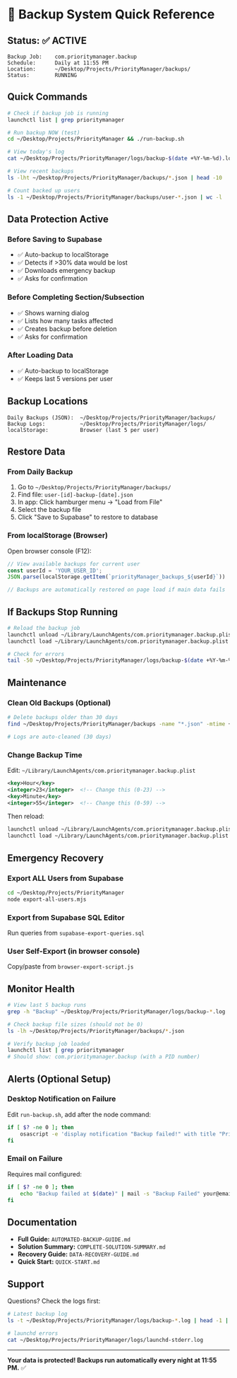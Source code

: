 # 🔄 Backup System Quick Reference

## Status: ✅ ACTIVE

```
Backup Job:    com.prioritymanager.backup
Schedule:      Daily at 11:55 PM
Location:      ~/Desktop/Projects/PriorityManager/backups/
Status:        RUNNING
```

## Quick Commands

```bash
# Check if backup job is running
launchctl list | grep prioritymanager

# Run backup NOW (test)
cd ~/Desktop/Projects/PriorityManager && ./run-backup.sh

# View today's log
cat ~/Desktop/Projects/PriorityManager/logs/backup-$(date +%Y-%m-%d).log

# View recent backups
ls -lht ~/Desktop/Projects/PriorityManager/backups/*.json | head -10

# Count backed up users
ls -1 ~/Desktop/Projects/PriorityManager/backups/user-*.json | wc -l
```

## Data Protection Active

### Before Saving to Supabase
- ✅ Auto-backup to localStorage
- ✅ Detects if >30% data would be lost
- ✅ Downloads emergency backup
- ✅ Asks for confirmation

### Before Completing Section/Subsection
- ✅ Shows warning dialog
- ✅ Lists how many tasks affected
- ✅ Creates backup before deletion
- ✅ Asks for confirmation

### After Loading Data
- ✅ Auto-backup to localStorage
- ✅ Keeps last 5 versions per user

## Backup Locations

```
Daily Backups (JSON):  ~/Desktop/Projects/PriorityManager/backups/
Backup Logs:           ~/Desktop/Projects/PriorityManager/logs/
localStorage:          Browser (last 5 per user)
```

## Restore Data

### From Daily Backup
1. Go to `~/Desktop/Projects/PriorityManager/backups/`
2. Find file: `user-[id]-backup-[date].json`
3. In app: Click hamburger menu → "Load from File"
4. Select the backup file
5. Click "Save to Supabase" to restore to database

### From localStorage (Browser)
Open browser console (F12):
```javascript
// View available backups for current user
const userId = 'YOUR_USER_ID';
JSON.parse(localStorage.getItem(`priorityManager_backups_${userId}`))

// Backups are automatically restored on page load if main data fails
```

## If Backups Stop Running

```bash
# Reload the backup job
launchctl unload ~/Library/LaunchAgents/com.prioritymanager.backup.plist
launchctl load ~/Library/LaunchAgents/com.prioritymanager.backup.plist

# Check for errors
tail -50 ~/Desktop/Projects/PriorityManager/logs/backup-$(date +%Y-%m-%d).log
```

## Maintenance

### Clean Old Backups (Optional)
```bash
# Delete backups older than 30 days
find ~/Desktop/Projects/PriorityManager/backups -name "*.json" -mtime +30 -delete

# Logs are auto-cleaned (30 days)
```

### Change Backup Time

Edit: `~/Library/LaunchAgents/com.prioritymanager.backup.plist`

```xml
<key>Hour</key>
<integer>23</integer>  <!-- Change this (0-23) -->
<key>Minute</key>
<integer>55</integer>  <!-- Change this (0-59) -->
```

Then reload:
```bash
launchctl unload ~/Library/LaunchAgents/com.prioritymanager.backup.plist
launchctl load ~/Library/LaunchAgents/com.prioritymanager.backup.plist
```

## Emergency Recovery

### Export ALL Users from Supabase
```bash
cd ~/Desktop/Projects/PriorityManager
node export-all-users.mjs
```

### Export from Supabase SQL Editor
Run queries from `supabase-export-queries.sql`

### User Self-Export (in browser console)
Copy/paste from `browser-export-script.js`

## Monitor Health

```bash
# View last 5 backup runs
grep -h "Backup" ~/Desktop/Projects/PriorityManager/logs/backup-*.log | tail -20

# Check backup file sizes (should not be 0)
ls -lh ~/Desktop/Projects/PriorityManager/backups/*.json

# Verify backup job loaded
launchctl list | grep prioritymanager
# Should show: com.prioritymanager.backup (with a PID number)
```

## Alerts (Optional Setup)

### Desktop Notification on Failure
Edit `run-backup.sh`, add after the node command:
```bash
if [ $? -ne 0 ]; then
    osascript -e 'display notification "Backup failed!" with title "Priority Manager"'
fi
```

### Email on Failure
Requires mail configured:
```bash
if [ $? -ne 0 ]; then
    echo "Backup failed at $(date)" | mail -s "Backup Failed" your@email.com
fi
```

## Documentation

- **Full Guide:** `AUTOMATED-BACKUP-GUIDE.md`
- **Solution Summary:** `COMPLETE-SOLUTION-SUMMARY.md`
- **Recovery Guide:** `DATA-RECOVERY-GUIDE.md`
- **Quick Start:** `QUICK-START.md`

## Support

Questions? Check the logs first:
```bash
# Latest backup log
ls -t ~/Desktop/Projects/PriorityManager/logs/backup-*.log | head -1 | xargs cat

# launchd errors
cat ~/Desktop/Projects/PriorityManager/logs/launchd-stderr.log
```

---

**Your data is protected! Backups run automatically every night at 11:55 PM.** ✅

